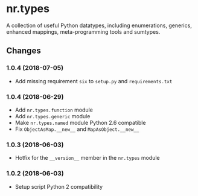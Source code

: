# nr.types

A collection of useful Python datatypes, including enumerations, generics,
enhanced mappings, meta-programming tools and sumtypes.

## Changes

### 1.0.4 (2018-07-05)

* Add missing requirement `six` to `setup.py` and `requirements.txt`

### 1.0.4 (2018-06-29)

* Add `nr.types.function` module
* Add `nr.types.generic` module
* Make `nr.types.named` module Python 2.6 compatible
* Fix `ObjectAsMap.__new__` and `MapAsObject.__new__`

### 1.0.3 (2018-06-03)

* Hotfix for the `__version__` member in the `nr.types` module

### 1.0.2 (2018-06-03)

* Setup script Python 2 compatibility
